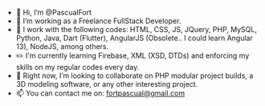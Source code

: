 - 👋 Hi, I’m @PascualFort
- 👀 I’m working as a Freelance FullStack Developer.  
- 🌱 I work with the following codes:
  HTML, CSS, JS, JQuery, PHP, MySQL, Python, Java, Dart (Flutter), AngularJS (Obsolete.. I could learn Angular 13), NodeJS, among others.
- :pencil2: I'm currently learning Firebase, XML (XSD, DTDs) and enforcing my skills on my regular codes every day.
- 💞️ Right now, I’m looking to collaborate on PHP modular project builds, a 3D modeling software, or any other interesting project.
- 📫 You can contact me on: fortpascual@gmail.com
